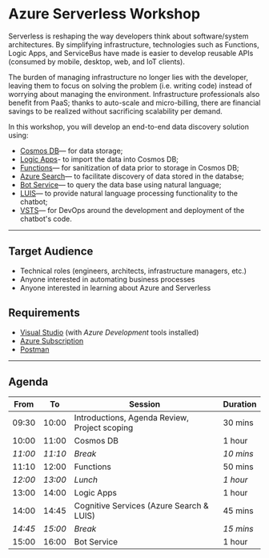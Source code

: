 # Azure Serverless Workshop

Serverless is reshaping the way developers think about software/system architectures. By simplifying infrastructure, technologies such as Functions, Logic Apps, and ServiceBus have made is easier to develop reusable APIs (consumed by mobile, desktop, web, and IoT clients). 

The burden of managing infrastructure no longer lies with the developer, leaving them to focus on solving the problem (i.e. writing code) instead of worrying about managing the environment. Infrastructure professionals also benefit from PaaS; thanks to auto-scale and micro-billing, there are financial savings to be realized without sacrificing scalability per demand.

In this workshop, you will develop an end-to-end data discovery solution using:
* [Cosmos DB](https://azure.microsoft.com/en-us/services/cosmos-db/)— for data storage;
* [Logic Apps](https://azure.microsoft.com/en-us/services/logic-apps/)- to import the data into Cosmos DB;
* [Functions](https://azure.microsoft.com/en-us/services/functions/)— for sanitization of data prior to storage in Cosmos DB;
* [Azure Search](https://azure.microsoft.com/en-us/services/search/)— to facilitate discovery of data stored in the databse;
* [Bot Service](https://azure.microsoft.com/en-us/services/bot-service/)— to query the data base using natural language;
* [LUIS](https://azure.microsoft.com/en-us/services/cognitive-services/language-understanding-intelligent-service/)— to provide natural language processing functionality to the chatbot;
* [VSTS](https://azure.microsoft.com/en-us/services/visual-studio-team-services/)— for DevOps around the development and deployment of the chatbot's code. 

---

## Target Audience
* Technical roles (engineers, architects, infrastructure managers, etc.)
* Anyone interested in automating business processes
* Anyone interested in learning about Azure and Serverless

## Requirements
* [Visual Studio](https://www.visualstudio.com/vs/) (with _Azure Development_ tools installed)
* [Azure Subscription](https://azure.microsoft.com/en-us/free/)
* [Postman](https://www.getpostman.com)

---

## Agenda

| From  | To    | Session                                       | Duration |
|-------|-------|-----------------------------------------------|----------|
| 09:30 | 10:00 | Introductions, Agenda Review, Project scoping | 30 mins  |
| 10:00 | 11:00 | Cosmos DB                                     | 1 hour   |
|_11:00_|_11:10_| _Break_                                       |_10 mins_ |
| 11:10 | 12:00 | Functions                                     | 50 mins  |
|_12:00_|_13:00_| _Lunch_                                       |_1 hour_  |
| 13:00 | 14:00 | Logic Apps                                    | 1 hour   |
| 14:00 | 14:45 | Cognitive Services (Azure Search & LUIS)      | 45 mins  |
|_14:45_|_15:00_| _Break_                                       |_15 mins_ |
| 15:00 | 16:00 | Bot Service                                   | 1 hour   |


